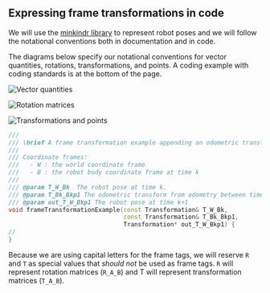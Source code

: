 ## Expressing frame transformations in code

We will use the [minkindr library](https://github.com/ethz-asl/minkindr) to represent robot poses and we will follow the notational conventions both in documentation and in code.

The diagrams below specify our notational conventions for vector quantities, rotations, transformations, and points. A coding example with coding standards is at the bottom of the page.

![Vector quantities](https://cloud.githubusercontent.com/assets/1216052/3073884/ca425992-e311-11e3-8803-2c68fa89cf27.png)


![Rotation matrices](https://cloud.githubusercontent.com/assets/1216052/3073895/b88eb672-e312-11e3-8c75-507227003371.png)

![Transformations and points](https://cloud.githubusercontent.com/assets/1216052/3073906/f791dcae-e313-11e3-86ce-0b6a99a736da.png)

```c++
///
/// \brief A frame transformation example appending an odometric transform onto a robot pose
///
/// Coordinate frames:
///   - W : the world coordinate frame
///   - B : the robot body coordinate frame at time k
///
/// @param T_W_Bk  The robot pose at time k.
/// @param T_Bk_Bkp1 The odometric transform from odometry between time k and time k+1
/// @param out_T_W_Bkp1 The robot pose at time k+1
void frameTransformationExample(const Transformation& T_W_Bk, 
                                const Transformation& T_Bk_Bkp1, 
                                Transformation* out_T_W_Bkp1) {
//
}
```

Because we are using capital letters for the frame tags, we will reserve `R` and `T` as special values that *should not* be used as frame tags. `R` will represent rotation matrices (`R_A_B`) and T will represent transformation matrices (`T_A_B`).

